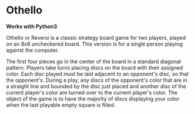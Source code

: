 # Othello

**Works with Python3**

Othello or Reversi is a classic strategy board game for two players, played on an 8x8 uncheckered board.
This version is for a single person playing against the computer.


The first four pieces go in the center of the board in a standard diagonal pattern.
Players take turns placing discs on the board with their assigned color.
Each disc played must be laid adjacent to an opponent's disc, so that the opponent's.
During a play, any discs of the opponent's color that are in a straight line and bounded by the disc just placed and another disc of the current player's color are turned over to the current player's color.
The object of the game is to have the majority of discs displaying your color when the last playable empty square is filled.
